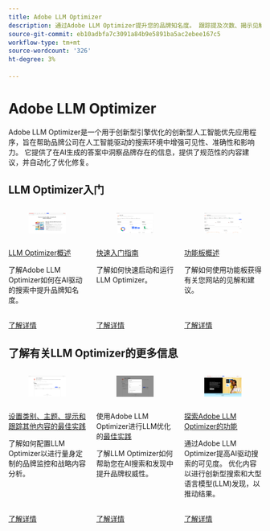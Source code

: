 ```yaml
---
title: Adobe LLM Optimizer
description: 通过Adobe LLM Optimizer提升您的品牌知名度。 跟踪提及次数、揭示见解并主导人工智能驱动的搜索。 掌控您的可见性 — 立即开始优化！
source-git-commit: eb10adbfa7c3091a84b9e5891ba5ac2ebee167c5
workflow-type: tm+mt
source-wordcount: '326'
ht-degree: 3%

---
```



# Adobe LLM Optimizer

Adobe LLM Optimizer是一个用于创新型引擎优化的创新型人工智能优先应用程序，旨在帮助品牌公司在人工智能驱动的搜索环境中增强可见性、准确性和影响力。 它提供了在AI生成的答案中洞察品牌存在的信息，提供了规范性的内容建议，并自动化了优化修复。

## LLM Optimizer入门

<!-- CARDS

* ./overview/overview.md
  {title= LLM Optimizer overview}
  {image= /help/assets/overview/llm-overview-card.png}
  {description= Learn about how Adobe LLM Optimizer boosts brand visibility in AI-driven search.}
  {target=_blank}
  {cta=Learn more}
* ./overview/quick-start.md
  {title= Quickstart guide}
  {description= Learn how to quickly get up and running with the LLM Optimizer.}
  {image= /help/assets/overview/agentic-traffic-card.png}
  {target=_blank}
  {cta=Learn more}
* ./dashboards/dashboards-overview.md
  {title= Dashboards overview}
  {image= /help/assets/overview/brand-presence-card.png}
  {description= Learn how to get insights and get recommendations for your site with dashboards.}
  {target=_blank}
  {cta=Learn more}
-->
<!-- START CARDS HTML - DO NOT MODIFY BY HAND -->
<div class="columns">
    <div class="column is-half-tablet is-half-desktop is-one-third-widescreen" aria-label="LLM Optimizer overview">
        <div class="card" style="height: 100%; display: flex; flex-direction: column; height: 100%;">
            <div class="card-image">
                <figure class="image x-is-16by9">
                    <a href="./overview/overview.md" title="LLM Optimizer概述" target="_blank" rel="referrer">
                        <img class="is-bordered-r-small" src="/help/assets/overview/llm-overview-card.png" alt="LLM Optimizer概述"
                             style="width: 100%; aspect-ratio: 16 / 9; object-fit: cover; overflow: hidden; display: block; margin: auto;">
                    </a>
                </figure>
            </div>
            <div class="card-content is-padded-small" style="display: flex; flex-direction: column; flex-grow: 1; justify-content: space-between;">
                <div class="top-card-content">
                    <p class="headline is-size-6 has-text-weight-bold">
                        <a href="./overview/overview.md" target="_blank" rel="referrer" title="LLM Optimizer概述">LLM Optimizer概述</a>
                    </p>
                    <p class="is-size-6">了解Adobe LLM Optimizer如何在AI驱动的搜索中提升品牌知名度。</p>
                </div>
                <a href="./overview/overview.md" target="_blank" rel="referrer" class="spectrum-Button spectrum-Button--outline spectrum-Button--primary spectrum-Button--sizeM" style="align-self: flex-start; margin-top: 1rem;">
                    <span class="spectrum-Button-label has-no-wrap has-text-weight-bold">了解详情</span>
                </a>
            </div>
        </div>
    </div>
    <div class="column is-half-tablet is-half-desktop is-one-third-widescreen" aria-label="Quickstart guide">
        <div class="card" style="height: 100%; display: flex; flex-direction: column; height: 100%;">
            <div class="card-image">
                <figure class="image x-is-16by9">
                    <a href="./overview/quick-start.md" title="快速入门指南" target="_blank" rel="referrer">
                        <img class="is-bordered-r-small" src="/help/assets/overview/agentic-traffic-card.png" alt="快速入门指南"
                             style="width: 100%; aspect-ratio: 16 / 9; object-fit: cover; overflow: hidden; display: block; margin: auto;">
                    </a>
                </figure>
            </div>
            <div class="card-content is-padded-small" style="display: flex; flex-direction: column; flex-grow: 1; justify-content: space-between;">
                <div class="top-card-content">
                    <p class="headline is-size-6 has-text-weight-bold">
                        <a href="./overview/quick-start.md" target="_blank" rel="referrer" title="快速入门指南">快速入门指南</a>
                    </p>
                    <p class="is-size-6">了解如何快速启动和运行LLM Optimizer。</p>
                </div>
                <a href="./overview/quick-start.md" target="_blank" rel="referrer" class="spectrum-Button spectrum-Button--outline spectrum-Button--primary spectrum-Button--sizeM" style="align-self: flex-start; margin-top: 1rem;">
                    <span class="spectrum-Button-label has-no-wrap has-text-weight-bold">了解详情</span>
                </a>
            </div>
        </div>
    </div>
    <div class="column is-half-tablet is-half-desktop is-one-third-widescreen" aria-label="Dashboards overview">
        <div class="card" style="height: 100%; display: flex; flex-direction: column; height: 100%;">
            <div class="card-image">
                <figure class="image x-is-16by9">
                    <a href="./dashboards/dashboards-overview.md" title="功能板概述" target="_blank" rel="referrer">
                        <img class="is-bordered-r-small" src="/help/assets/overview/brand-presence-card.png" alt="功能板概述"
                             style="width: 100%; aspect-ratio: 16 / 9; object-fit: cover; overflow: hidden; display: block; margin: auto;">
                    </a>
                </figure>
            </div>
            <div class="card-content is-padded-small" style="display: flex; flex-direction: column; flex-grow: 1; justify-content: space-between;">
                <div class="top-card-content">
                    <p class="headline is-size-6 has-text-weight-bold">
                        <a href="./dashboards/dashboards-overview.md" target="_blank" rel="referrer" title="功能板概述">功能板概述</a>
                    </p>
                    <p class="is-size-6">了解如何使用功能板获得有关您网站的见解和建议。</p>
                </div>
                <a href="./dashboards/dashboards-overview.md" target="_blank" rel="referrer" class="spectrum-Button spectrum-Button--outline spectrum-Button--primary spectrum-Button--sizeM" style="align-self: flex-start; margin-top: 1rem;">
                    <span class="spectrum-Button-label has-no-wrap has-text-weight-bold">了解详情</span>
                </a>
            </div>
        </div>
    </div>
</div>
<!-- END CARDS HTML - DO NOT MODIFY BY HAND -->

## 了解有关LLM Optimizer的更多信息

<!-- Add cards -->

<!-- CARDS

* ./overview/best-practices-topics-prompts.md
  {title= Best practices for setting up categories, topics, prompts, and tracking others}
  {description= Learn how to configure LLM Optimizer for tailored brand monitoring and strategic content analysis.}
  {image= /help/assets/overview/customer-configuration-card.png}
  {target=_blank}
  {cta=Learn more}
* ./tutorials/best-practices.md
  {title= Best practices for LLM optimization using Adobe LLM Optimizer}
  {image= /help/assets/overview/best-practices-card.png}
  {description= Learn how LLM Optimizer can help you drive brand authority in AI search and discovery.}
* https://business.adobe.com/products/llm-optimizer.html
  {title = Explore the capabilities of the Adobe LLM Optimizer}
  {image = /help/assets/overview/business-adobe.png}
  {target=_blank}
  {cta=Learn more}

-->
<!-- START CARDS HTML - DO NOT MODIFY BY HAND -->
<div class="columns">
    <div class="column is-half-tablet is-half-desktop is-one-third-widescreen" aria-label="Best practices for setting up categories, topics, prompts, and tracking others">
        <div class="card" style="height: 100%; display: flex; flex-direction: column; height: 100%;">
            <div class="card-image">
                <figure class="image x-is-16by9">
                    <a href="./overview/best-practices-topics-prompts.md" title="设置类别、主题、提示和跟踪其他内容的最佳实践" target="_blank" rel="referrer">
                        <img class="is-bordered-r-small" src="/help/assets/overview/customer-configuration-card.png" alt="设置类别、主题、提示和跟踪其他内容的最佳实践"
                             style="width: 100%; aspect-ratio: 16 / 9; object-fit: cover; overflow: hidden; display: block; margin: auto;">
                    </a>
                </figure>
            </div>
            <div class="card-content is-padded-small" style="display: flex; flex-direction: column; flex-grow: 1; justify-content: space-between;">
                <div class="top-card-content">
                    <p class="headline is-size-6 has-text-weight-bold">
                        <a href="./overview/best-practices-topics-prompts.md" target="_blank" rel="referrer" title="设置类别、主题、提示和跟踪其他内容的最佳实践">设置类别、主题、提示和跟踪其他内容的最佳实践</a>
                    </p>
                    <p class="is-size-6">了解如何配置LLM Optimizer以进行量身定制的品牌监控和战略内容分析。</p>
                </div>
                <a href="./overview/best-practices-topics-prompts.md" target="_blank" rel="referrer" class="spectrum-Button spectrum-Button--outline spectrum-Button--primary spectrum-Button--sizeM" style="align-self: flex-start; margin-top: 1rem;">
                    <span class="spectrum-Button-label has-no-wrap has-text-weight-bold">了解详情</span>
                </a>
            </div>
        </div>
    </div>
    <div class="column is-half-tablet is-half-desktop is-one-third-widescreen" aria-label="Best practices for LLM optimization using Adobe LLM Optimizer">
        <div class="card" style="height: 100%; display: flex; flex-direction: column; height: 100%;">
            <div class="card-image">
                <figure class="image x-is-16by9">
                    <a href="./tutorials/best-practices.md" title="使用Adobe LLM Optimizer优化LLM的最佳实践" target="_blank" rel="referrer">
                        <img class="is-bordered-r-small" src="/help/assets/overview/best-practices-card.png" alt="使用Adobe LLM Optimizer优化LLM的最佳实践"
                             style="width: 100%; aspect-ratio: 16 / 9; object-fit: cover; overflow: hidden; display: block; margin: auto;">
                    </a>
                </figure>
            </div>
            <div class="card-content is-padded-small" style="display: flex; flex-direction: column; flex-grow: 1; justify-content: space-between;">
                <div class="top-card-content">
                    <p class="headline is-size-6 has-text-weight-bold">
                        使用Adobe LLM Optimizer进行LLM优化的<a href="./tutorials/best-practices.md" target="_blank" rel="referrer" title="使用Adobe LLM Optimizer优化LLM的最佳实践">最佳实践</a>
                    </p>
                    <p class="is-size-6">了解LLM Optimizer如何帮助您在AI搜索和发现中提升品牌权威性。</p>
                </div>
                <a href="./tutorials/best-practices.md" target="_blank" rel="referrer" class="spectrum-Button spectrum-Button--outline spectrum-Button--primary spectrum-Button--sizeM" style="align-self: flex-start; margin-top: 1rem;">
                    <span class="spectrum-Button-label has-no-wrap has-text-weight-bold">了解详情</span>
                </a>
            </div>
        </div>
    </div>
    <div class="column is-half-tablet is-half-desktop is-one-third-widescreen" aria-label="Explore the capabilities of the Adobe LLM Optimizer">
        <div class="card" style="height: 100%; display: flex; flex-direction: column; height: 100%;">
            <div class="card-image">
                <figure class="image x-is-16by9">
                    <a href="https://business.adobe.com/products/llm-optimizer.html" title="探索Adobe LLM Optimizer的功能" target="_blank" rel="referrer">
                        <img class="is-bordered-r-small" src="/help/assets/overview/business-adobe.png" alt="探索Adobe LLM Optimizer的功能"
                             style="width: 100%; aspect-ratio: 16 / 9; object-fit: cover; overflow: hidden; display: block; margin: auto;">
                    </a>
                </figure>
            </div>
            <div class="card-content is-padded-small" style="display: flex; flex-direction: column; flex-grow: 1; justify-content: space-between;">
                <div class="top-card-content">
                    <p class="headline is-size-6 has-text-weight-bold">
                        <a href="https://business.adobe.com/products/llm-optimizer.html" target="_blank" rel="referrer" title="探索Adobe LLM Optimizer的功能">探索Adobe LLM Optimizer的功能</a>
                    </p>
                    <p class="is-size-6">通过Adobe LLM Optimizer提高AI驱动搜索的可见度。 优化内容以进行创新型搜索和大型语言模型(LLM)发现，以推动结果。</p>
                </div>
                <a href="https://business.adobe.com/products/llm-optimizer.html" target="_blank" rel="referrer" class="spectrum-Button spectrum-Button--outline spectrum-Button--primary spectrum-Button--sizeM" style="align-self: flex-start; margin-top: 1rem;">
                    <span class="spectrum-Button-label has-no-wrap has-text-weight-bold">了解详情</span>
                </a>
            </div>
        </div>
    </div>
</div>
<!-- END CARDS HTML - DO NOT MODIFY BY HAND -->
